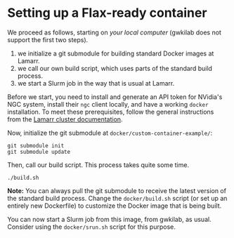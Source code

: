 # Setting up a Flax-ready container

We proceed as follows, starting on *your local computer* (gwkilab does not support the first two steps).

1. we initialize a git submodule for building standard Docker images at Lamarr.
2. we call our own build script, which uses parts of the standard build process.
3. we start a Slurm job in the way that is usual at Lamarr.

Before we start, you need to install and generate an API token for NVidia's NGC system, install their `ngc` client locally, and have a working `docker` installation. To meet these prerequisites, follow the general instructions from the [Lamarr cluster documentation](https://gitlab.tu-dortmund.de/lamarr/lamarr-public/cluster#custom-docker-images).

Now, initialize the git submodule at `docker/custom-container-example/`:

```
git submodule init
git submodule update
```

Then, call our build script. This process takes quite some time.

```
./build.sh
```

**Note:** You can always pull the git submodule to receive the latest version of the standard build process. Change the `docker/build.sh` script (or set up an entirely new Dockerfile) to customize the Docker image that is being built.

You can now start a Slurm job from this image, from gwkilab, as usual. Consider using the `docker/srun.sh` script for this purpose.
